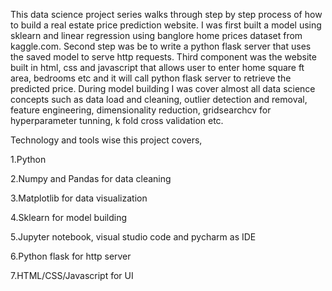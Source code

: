 This data science project series walks through step by step process of how to build a real estate price prediction website. I was first built a model using sklearn and linear regression using banglore home prices dataset from kaggle.com. Second step was be to write a python flask server that uses the saved model to serve http requests. Third component was the website built in html, css and javascript that allows user to enter home square ft area, bedrooms etc and it will call python flask server to retrieve the predicted price. During model building I was cover almost all data science concepts such as data load and cleaning, outlier detection and removal, feature engineering, dimensionality reduction, gridsearchcv for hyperparameter tunning, k fold cross validation etc. 

Technology and tools wise this project covers,

1.Python

2.Numpy and Pandas for data cleaning

3.Matplotlib for data visualization

4.Sklearn for model building

5.Jupyter notebook, visual studio code and pycharm as IDE

6.Python flask for http server

7.HTML/CSS/Javascript for UI
